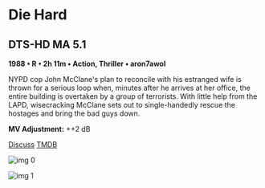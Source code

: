 # Die Hard

## DTS-HD MA 5.1

**1988 • R • 2h 11m • Action, Thriller • aron7awol**

NYPD cop John McClane's plan to reconcile with his estranged wife is thrown for a serious loop when, minutes after he arrives at her office, the entire building is overtaken by a group of terrorists. With little help from the LAPD, wisecracking McClane sets out to single-handedly rescue the hostages and bring the bad guys down.

**MV Adjustment:** ++2 dB

[Discuss](https://www.avsforum.com/threads/bass-eq-for-filtered-movies.2995212/post-58335828)  [TMDB](562)

![img 0](https://i.imgur.com/ZIhhxsb.jpg)

![img 1](https://i.imgur.com/cdKJru9.jpg)

